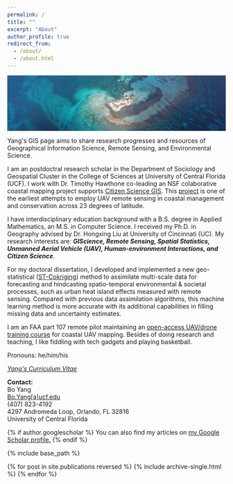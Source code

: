 ```yaml
---
permalink: /
title: ""
excerpt: "About"
author_profile: true
redirect_from: 
  - /about/
  - /about.html
---
```

 <img align="center"  src="/images/DJI_0894.JPG">
 
Yang's GIS page aims to share research progresses and resources of Geographical Information Science, Remote Sensing, and Environmental Science. 

I am an postdoctral research scholar in the Department of Sociology and Geospatial Cluster in the College of Sciences at University of Central Florida (UCF). I work with Dr. Timothy Hawthone co-leading an NSF colaborative coastal mapping project supports [Citizen Science GIS](https://www.citizensciencegis.org/). This [project](https://gis-yang.github.io//Projects/) is one of the earliest attempts to employ UAV remote sensing in coastal management and conservation across 23 degrees of latitude. 

I have interdisciplinary education background with a B.S. degree in Applied Mathematics, an M.S. in Computer Science. I received my Ph.D. in Geography advised by Dr. Hongxing Liu at University of Cincinnati (UC). My research interests are: **_GIScience, Remote Sensing, Spatial Statistics, Unmanned Aerial Vehicle (UAV), Human-environment Interactions, and Citizen Science_**. 

For my doctoral dissertation, I developed and implemented a new geo-statistical ([ST-Cokriging](https://doi.org/10.1016/j.rse.2020.112190)) method to assimilate multi-scale data for forecasting and hindcasting spatio-temporal environmental & societal processes, such as urban heat island effects measured with remote sensing. Compared with previous data assimilation algorithms, this machine learning method is more accurate with its additional capabilities in filling missing data and uncertainty estimates. 

I am an FAA part 107 remote pilot maintaining an [open-access UAV/drone training course](https://gis-yang.github.io/DroneMapping/) for coastal UAV mapping. Besides of doing research and teaching, I like fiddling with tech gadgets and playing basketball. 

Pronouns: he/him/his 

[*Yang's Curriculum Vitae*](https://docs.google.com/document/d/1nT3W5MqYg02pN3GBTEk82azSgIICLYM18z3yoXPlEDU/edit?usp=sharing)



**Contact:**\
Bo Yang\
[Bo.Yang[a]ucf.edu](Bo.Yang@ucf.edu) \
(407) 823-4192\
4297 Andromeda Loop, Orlando, FL 32816\
University of Central Florida


{% if author.googlescholar %}
  You can also find my articles on <u><a href="{{author.googlescholar}}">my Google Scholar profile</a>.</u>
{% endif %}

{% include base_path %}

{% for post in site.publications reversed %}
  {% include archive-single.html %}
{% endfor %}

